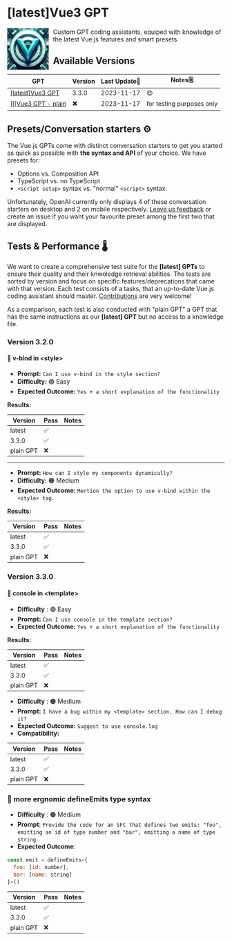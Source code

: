 # [latest]Vue3 GPT
<img src="/assets/vuejs/logo_vuegpt.png" width="96" alt="Icon of the Vue3 GPTs" style="float: left; margin-right: 10px;">
Custom GPT coding assistants, equiped with knowledge of the latest Vue.js features and smart presets. 

## Available Versions

| GPT | Version | Last Update📅 | Notes🗒️ |
|-|-|-|-|
[[latest]Vue3 GPT](https://chat.openai.com/g/g-LXEGvZLUS-l-vue3-gpt) | 3.3.0 | 2023-11-17 | 😍
[[l]Vue3 GPT - plain](https://chat.openai.com/g/g-Vaqtu0K8V-l-vue3-gpt-plain) |✖️| 2023-11-17 | for testing purposes only 


## Presets/Conversation starters ⚙️

The Vue.js GPTs come with distinct conversation starters to get you started as quick as possible with **the syntax and API** of your choice. We have presets for:
- Options vs. Composition API
- TypeScript vs. no TypeScript
- `<script setup>` syntax vs. "normal" `<script>` syntax.

Unfortunately, OpenAI currently only displays 4 of these conversation starters on desktop and 2 on mobile respectively. [Leave us feedback](/README.md#contribution-guidelines) or create an issue if you want your favourite preset among the first two that are displayed.

## Tests & Performance 🌡️

We want to create a comprehensive test suite for the **[latest] GPTs** to ensure their quality and their knwoledge retrieval abilities.
The tests are sorted by version and focus on specific features/deprecations that came with that version. Each test consists of a tasks, that an up-to-date Vue.js coding assistant should master. [Contributions](/README.md#contribution-guidelines) are very welcome!

As a comparison, each test is also conducted with "plain GPT" a GPT that has the same instructions as our **[latest] GPT** but no access to a knowledge file.

### Version 3.2.0


#### 🧪 v-bind in \<style>

- **Prompt:** `Can I use v-bind in the style section?`
- **Difficulty:** 🟢 Easy
- **Expected Outcome:** `Yes + a short explanation of the functionality`

**Results:**

| Version | Pass | Notes |
|---------|------|-------|
| latest | ✅ ||
| 3.3.0   | ✅ ||
| plain GPT | ❌ ||
---
- **Prompt:** `How can I style my components dynamically?`
- **Difficulty:** 🟠 Medium
- **Expected Outcome:** `Mention the option to use v-bind within the <style> tag.`

**Results:**

| Version | Pass | Notes |
|---------|------|-------|
| latest | ✅ |
| 3.3.0   | ✅   |  |
| plain GPT | ❌ |

### Version 3.3.0
#### 🧪 console in \<template>

- **Difficulty** :  🟢 Easy
- **Prompt:** `Can I use console in the template section?`
- **Expected Outcome:** `Yes + a short explanation of the functionality`

**Results:**

| Version | Pass | Notes |
|---------|------|-------|
| latest | ✅ |
| 3.3.0   | ✅   |  |
| plain GPT | ❌ |

- **Difficulty** : 🟠 Medium
- **Prompt:** `I have a bug within my <template> section, How can I debug it?`
- **Expected Outcome:** `Suggest to use console.log`
- **Compatibility:**

| Version | Pass | Notes |
|---------|------|-------|
| latest | ✅ |
| 3.3.0   | ✅   |  |
| plain GPT | ❌ |

### 🧪 more ergnomic defineEmits type syntax

- **Difficulty** : 🟠 Medium
- **Prompt**: `Provide the code for an SFC that defines two emits: "foo", emitting an id of type number and "bar", emitting a name of type string.`
- **Expected Outcome**: 
```javascript
const emit = defineEmits<{
  foo: [id: number],  
  bar: [name: string]
}>()
```
| Version | Pass | Notes |
|---------|------|-------|
| latest | ✅ ||
| 3.3.0   | ✅ ||
| plain GPT | ❌ ||